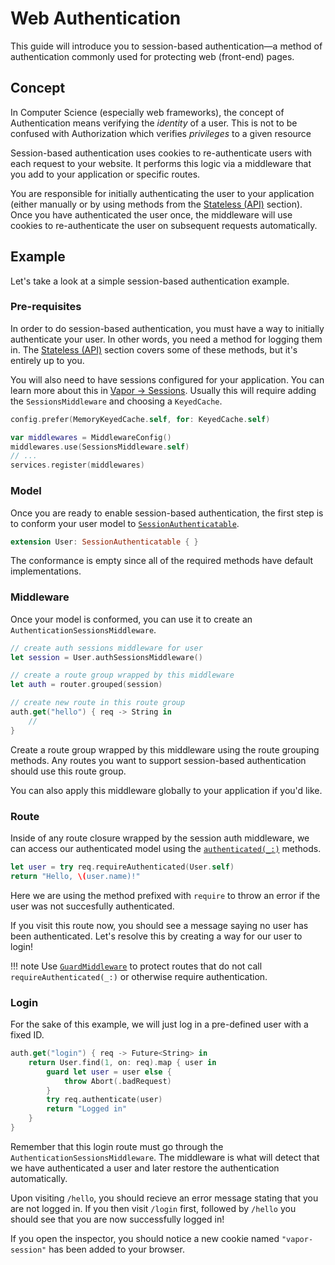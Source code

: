 # Web Authentication

This guide will introduce you to session-based authentication&mdash;a method of authentication commonly used for protecting web (front-end) pages. 

## Concept

In Computer Science (especially web frameworks), the concept of Authentication means verifying the _identity_ of a user. This is not to be confused with Authorization which verifies _privileges_ to a given resource

Session-based authentication uses cookies to re-authenticate users with each request to your website. It performs this logic via a middleware that you add to your application or specific routes.

You are responsible for initially authenticating the user to your application (either manually or by using methods from the [Stateless (API)](api.md) section). Once you have authenticated the user once, the middleware will use cookies to re-authenticate the user on subsequent requests automatically. 

## Example

Let's take a look at a simple session-based authentication example.

### Pre-requisites 

In order to do session-based authentication, you must have a way to initially authenticate your user. In other words, you need a method for logging them in. The [Stateless (API)](api.md) section covers some of these methods, but it's entirely up to you. 

You will also need to have sessions configured for your application. You can learn more about this in [Vapor &rarr; Sessions](../vapor/sessions.md). Usually this will require adding the `SessionsMiddleware` and choosing a `KeyedCache`.

```swift
config.prefer(MemoryKeyedCache.self, for: KeyedCache.self)

var middlewares = MiddlewareConfig()
middlewares.use(SessionsMiddleware.self)
// ...
services.register(middlewares)
```

### Model

Once you are ready to enable session-based authentication, the first step is to conform your user model to [`SessionAuthenticatable`](#fixme). 

```swift
extension User: SessionAuthenticatable { }
```

The conformance is empty since all of the required methods have default implementations. 


### Middleware

Once your model is conformed, you can use it to create an `AuthenticationSessionsMiddleware`.

```swift
// create auth sessions middleware for user
let session = User.authSessionsMiddleware()

// create a route group wrapped by this middleware
let auth = router.grouped(session)

// create new route in this route group
auth.get("hello") { req -> String in
    // 
}
```

Create a route group wrapped by this middleware using the route grouping methods. Any routes you want to support session-based authentication should use this route group.

You can also apply this middleware globally to your application if you'd like.

### Route

Inside of any route closure wrapped by the session auth middleware, we can access our authenticated model using the [`authenticated(_:)`](#fixme) methods.

```swift
let user = try req.requireAuthenticated(User.self)
return "Hello, \(user.name)!"
```

Here we are using the method prefixed with `require` to throw an error if the user was not succesfully authenticated. 

If you visit this route now, you should see a message saying no user has been authenticated. Let's resolve this by creating a way for our user to login!

!!! note
    Use [`GuardMiddleware`](#fixme) to protect routes that do not call `requireAuthenticated(_:)` or otherwise require authentication.

### Login

For the sake of this example, we will just log in a pre-defined user with a fixed ID.

```swift
auth.get("login") { req -> Future<String> in
    return User.find(1, on: req).map { user in
        guard let user = user else {
            throw Abort(.badRequest)
        }
        try req.authenticate(user)
        return "Logged in"
    }
}
```

Remember that this login route must go through the `AuthenticationSessionsMiddleware`. The middleware is what will detect that we have authenticated a user and later restore the authentication automatically.

Upon visiting `/hello`, you should recieve an error message stating that you are not logged in. If you then visit `/login` first, followed by `/hello` you should see that you are now successfully logged in!

If you open the inspector, you should notice a new cookie named `"vapor-session"` has been added to your browser.


